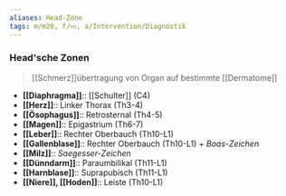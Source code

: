 ```yaml
---
aliases: Head-Zone
tags: m/m20, f/💤, a/Intervention/Diagnostik
---
```

### Head'sche Zonen
> [[Schmerz]]übertragung von Organ auf bestimmte [[Dermatome]]
- **[[Diaphragma]]**:: [[Schulter]] (C4)
- **[[Herz]]**:: Linker Thorax (Th3-4)
- **[[Ösophagus]]**:: Retrosternal (Th4-5)
- **[[Magen]]**:: Epigastrium (Th6-7)
- **[[Leber]]**:: Rechter Oberbauch (Th10-L1)
- **[[Gallenblase]]**:: Rechter Oberbauch (Th10-L1) + *Boas-Zeichen*
- **[[Milz]]**:: *Saegesser-Zeichen*
- **[[Dünndarm]]**:: Paraumbilikal (Th11-L1)
- **[[Harnblase]]**:: Suprapubisch (Th11-L1)
- **[[Niere]], [[Hoden]]**:: Leiste (Th10-L1)